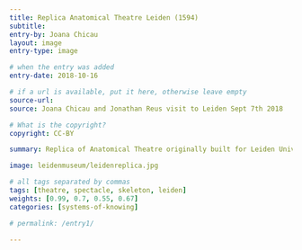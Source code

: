 ```yaml
---
title: Replica Anatomical Theatre Leiden (1594)
subtitle:
entry-by: Joana Chicau
layout: image
entry-type: image

# when the entry was added
entry-date: 2018-10-16

# if a url is available, put it here, otherwise leave empty
source-url:
source: Joana Chicau and Jonathan Reus visit to Leiden Sept 7th 2018

# What is the copyright?
copyright: CC-BY

summary: Replica of Anatomical Theatre originally built for Leiden University in 1594 currently at Boerhaave Museum.

image: leidenmuseum/leidenreplica.jpg

# all tags separated by commas
tags: [theatre, spectacle, skeleton, leiden]
weights: [0.99, 0.7, 0.55, 0.67]
categories: [systems-of-knowing]

# permalink: /entry1/

---
```

